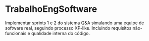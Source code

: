 # TrabalhoEngSoftware
Implementar sprints 1 e 2  do sistema Q&amp;A simulando uma equipe de software real, seguindo processo XP-like. Incluindo requisitos não-funcionais e qualidade interna do código.
